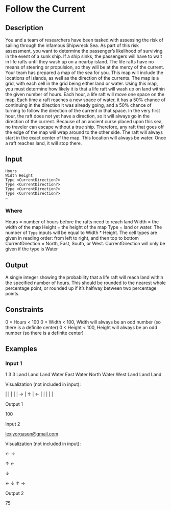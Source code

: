 # Follow the Current
## Description
You and a team of researchers have been tasked with assessing the risk of sailing through the infamous Shipwreck Sea. As part of this risk assessment, you want to determine the passenger’s likelihood of surviving in the event of a sunk ship. If a ship sinks, the passengers will have to wait in life rafts until they wash up on a nearby island. The life rafts have no means of steering or propulsion, so they will be at the mercy of the current.
Your team has prepared a map of the sea for you. This map will include the locations of islands, as well as the direction of the currents. The map is a grid, with each cell in the grid being either land or water. Using this map, you must determine how likely it is that a life raft will wash up on land within the given number of hours.
Each hour, a life raft will move one space on the map. Each time a raft reaches a new space of water, it has a 50% chance of continuing in the direction it was already going, and a 50% chance of turning to follow the direction of the current in that space. In the very first hour, the raft does not yet have a direction, so it will always go in the direction of the current. Because of an ancient curse placed upon this sea, no traveler can escape without a true ship. Therefore, any raft that goes off the edge of the map will wrap around to the other side. The raft will always start in the exact center of the map. This location will always be water. Once a raft reaches land, it will stop there.
## Input
```
Hours
Width Height
Type <CurrentDirection?>
Type <CurrentDirection?>
Type <CurrentDirection?>
Type <CurrentDirection?>
…
```

### Where
Hours = number of hours before the rafts need to reach land
Width = the width of the map
Height = the height of the map
Type = land or water. The number of `Type` inputs will be equal to Width * Height. The cell types are given in reading order: from left to right, and then top to bottom
CurrentDirection = North, East, South, or West. CurrentDirection will only be given if the type is Water

## Output
A single integer showing the probability that a life raft will reach land within the specified number of hours. This should be rounded to the nearest whole percentage point, or rounded up if it’s halfway between two percentage points.

## Constraints
0 < Hours < 100
0 < Width < 100, Width will always be an odd number (so there is a definite center)
0 < Height < 100, Height will always be an odd number (so there is a definite center)

## Examples
### Input 1
1
3 3
Land
Land
Land
Water East
Water North
Water West
Land
Land
Land

Visualization (not included in input):

|   |   |   |
| → | ↑ | ← |
|   |   |   |


Output 1

100

Input 2

lexiyorgason@gmail.com

Visualization (not included in input):



←
→






↑
←


↓


←
↓
↑
→


Output 2

75

